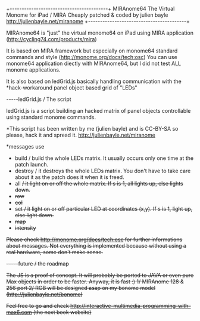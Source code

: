 +-----------------------------------------+
MIRAnome64
The Virtual Monome for iPad / MIRA
Cheaply patched & coded by julien bayle
http://julienbayle.net/miranome
+-----------------------------------------+

MIRAnome64 is "just" the virtual monome64 on iPad using MIRA application (http://cycling74.com/products/mira)

It is based on MIRA framework but especially on monome64 standard commands and style (http://monome.org/docs/tech:osc)
You can use monome64 application diectly with MIRAnome64, but I did not test ALL monome applications.

It is also based on ledGrid.js basically handling communication with the *hack-workaround panel object based grid of "LEDs"


-----ledGrid.js / The script

ledGrid.js is a script building an hacked matrix of panel objects controllable
using standard monome commands.


*This script has been written by me (julien bayle) and is CC-BY-SA so please, hack it and spread it.
http://julienbayle.net/miranome

*messages use
- build / build the whole LEDs matrix. It usually occurs only one time at the patch launch.
- destroy / it destroys the whole LEDs matrix. You don't have to take care about it as the patch does it when it is freed.
- all <s> / it light on or off the whole matrix. If s is 1, all lights up, else lights down.
- row <x> <offY> <s>
- col <y> <offX> <s>
- set <x> <y> <s> / it light on or off particular LED at coordinates (x,y). If s is 1, light up, else light down.
- map <offX> <offY>
- intensity

Please check http://monome.org/docs/tech:osc for further informations about messages.
Not everything is implemented because without using a real hardware, some don't make sense.


-----future / the roadmap

The JS is a proof of concept. It will probably be ported to JAVA or even pure Max objects in order to be faster. Anyway, it is fast :)
1/ MIRAnome 128 & 256 port
2/ RGB will be designed asap on my bonome model (http://julienbayle.net/bonome)


Feel free to go and check http://interactive-multimedia-programming-with-max6.com (the next book website)
